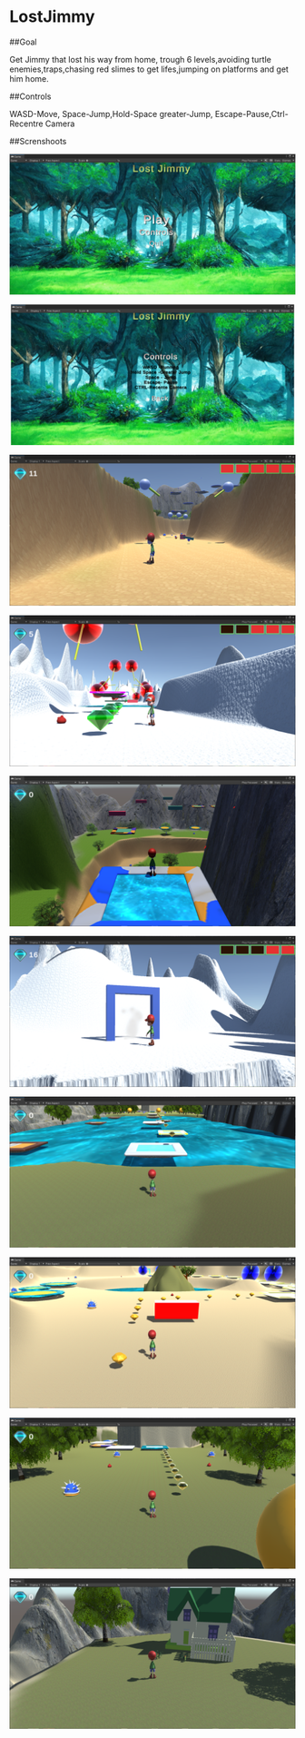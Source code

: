 # LostJimmy

##Goal

Get Jimmy that lost his way from home, trough 6 levels,avoiding turtle enemies,traps,chasing red slimes to get lifes,jumping on platforms and get him home.

##Controls

WASD-Move, Space-Jump,Hold-Space greater-Jump, Escape-Pause,Ctrl-Recentre Camera

##Screnshoots

![Title screen](https://raw.githubusercontent.com/DarioD19/LostJimmy/main/LostJimmy%20Scrennshoots/LostJimmy10.png)

![Controls screen](https://raw.githubusercontent.com/DarioD19/LostJimmy/main/LostJimmy%20Scrennshoots/LostJimmy09.png)

![Gameplay screen](https://raw.githubusercontent.com/DarioD19/LostJimmy/main/LostJimmy%20Scrennshoots/LostJimmy.png)

![Gameplay01 screen](https://raw.githubusercontent.com/DarioD19/LostJimmy/main/LostJimmy%20Scrennshoots/LostJimmy03.png)

![Gameplay02 screen](https://raw.githubusercontent.com/DarioD19/LostJimmy/main/LostJimmy%20Scrennshoots/LostJimmy08.png)

![Gameplay03 screen](https://raw.githubusercontent.com/DarioD19/LostJimmy/main/LostJimmy%20Scrennshoots/LostJimmy4.png)

![Gameplay04 screen](https://raw.githubusercontent.com/DarioD19/LostJimmy/main/LostJimmy%20Scrennshoots/LostJimmy02.png)

![Gameplay05 screen](https://raw.githubusercontent.com/DarioD19/LostJimmy/main/LostJimmy%20Scrennshoots/LostJimmy07.png)

![Gameplay screen](https://raw.githubusercontent.com/DarioD19/LostJimmy/main/LostJimmy%20Scrennshoots/LostJimmy05.png)

![Gameplay screen](https://raw.githubusercontent.com/DarioD19/LostJimmy/main/LostJimmy%20Scrennshoots/LostJimmy06.png)


